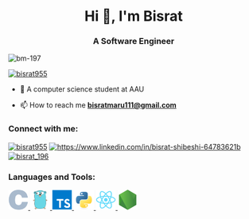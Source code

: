 <h1 align="center">Hi 👋, I'm Bisrat</h1>
<h3 align="center">A Software Engineer</h3>

<p align="left"> <img src="https://komarev.com/ghpvc/?username=bm-197&label=Profile%20views&color=0e75b6&style=flat" alt="bm-197" /> </p>

<p align="left"> <a href="https://twitter.com/bisrat955" target="blank"><img src="https://img.shields.io/twitter/follow/bisrat955?logo=twitter&style=for-the-badge" alt="bisrat955" /></a> </p>

- 🌱 A computer science student at AAU

- 📫 How to reach me **bisratmaru111@gmail.com**

<h3 align="left">Connect with me:</h3>
<p align="left">
<a href="https://twitter.com/bisrat955" target="blank"><img align="center" src="https://raw.githubusercontent.com/rahuldkjain/github-profile-readme-generator/master/src/images/icons/Social/twitter.svg" alt="bisrat955" height="30" width="40" /></a>
<a href="https://linkedin.com/in/https://www.linkedin.com/in/bisrat-shibeshi-64783621b" target="blank"><img align="center" src="https://raw.githubusercontent.com/rahuldkjain/github-profile-readme-generator/master/src/images/icons/Social/linked-in-alt.svg" alt="https://www.linkedin.com/in/bisrat-shibeshi-64783621b" height="30" width="40" /></a>
<a href="https://www.leetcode.com/bisrat_196" target="blank"><img align="center" src="https://raw.githubusercontent.com/rahuldkjain/github-profile-readme-generator/master/src/images/icons/Social/leet-code.svg" alt="bisrat_196" height="30" width="40" /></a>
</p>

<h3 align="left">Languages and Tools:</h3>
<p align="left"> 
<a href="https://www.cprogramming.com/" target="_blank" rel="noreferrer"> <img src="https://raw.githubusercontent.com/devicons/devicon/master/icons/c/c-original.svg" alt="c" width="40" height="40"/> </a>
<a href="https://go.dev/" target="_blank" rel="noreferrer"> <img src="https://raw.githubusercontent.com/devicons/devicon/master/icons/go/go-original.svg" alt="go" width="40" height="40"/> </a>
<a href="https://www.typescriptlang.org/" target="_blank" rel="noreferrer"> <img src="https://raw.githubusercontent.com/devicons/devicon/master/icons/typescript/typescript-original.svg" alt="go" width="40" height="40"/> </a>
<a href="https://www.python.org" target="_blank" rel="noreferrer"> <img src="https://raw.githubusercontent.com/devicons/devicon/master/icons/python/python-original.svg" alt="python" width="40" height="40"/> </a> 
<a href="https://react.dev/" target="_blank" rel="noreferrer"> <img src="https://raw.githubusercontent.com/devicons/devicon/master/icons/react/react-original.svg" alt="react" width="40" height="40"/> </a>
<a href="https://nodejs.org/en" target="_blank" rel="noreferrer"> <img src="https://raw.githubusercontent.com/devicons/devicon/master/icons/nodejs/nodejs-original.svg" alt="nodejs" width="40" height="40"/> </a>
</p>
